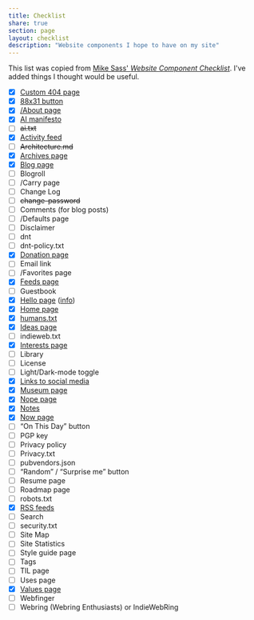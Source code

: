 ```yaml
---
title: Checklist
share: true
section: page
layout: checklist
description: "Website components I hope to have on my site"
---
```


This list was copied from [Mike Sass' _Website Component Checklist_](https://shellsharks.com/notes/2023/08/15/website-component-checklist). I've added things I thought would be useful.

- [x] [Custom 404 page](/404.html)
- [x] [88x31 button](/site#banner)
- [x] [/About page](/about)
- [x] [AI manifesto](/ai)
- [ ] ~~ai.txt~~
- [x] [Activity feed](/updates)
- [ ] ~~Architecture.md~~
- [x] [Archives page](/posts)
- [x] [Blog page](/posts)
- [ ] Blogroll
- [ ] /Carry page
- [ ] Change Log
- [ ] ~~change-password~~
- [ ] Comments (for blog posts)
- [ ] /Defaults page
- [ ] Disclaimer
- [ ] dnt
- [ ] dnt-policy.txt
- [x] [Donation page](https://ko-fi.com/zinzy)
- [ ] Email link
- [ ] /Favorites page
- [x] [Feeds page](/follow)
- [ ] Guestbook
- [x] [Hello page](/hello) ([info](https://alastairjohnston.com/introducing-hello-pages/))
- [x] [Home page](/)
- [x] [humans.txt](/humans.txt)
- [x] [Ideas page](/ideas)
- [ ] indieweb.txt
- [x] [Interests page](/interests)
- [ ] Library
- [ ] License
- [ ] Light/Dark-mode toggle
- [x] [Links to social media](/hello)
- [x] [Museum page](/museum)
- [x] [Nope page](/nope)
- [x] [Notes](/notes)
- [x] [Now page](/now)
- [ ] “On This Day” button
- [ ] PGP key
- [ ] Privacy policy
- [ ] Privacy.txt
- [ ] pubvendors.json
- [ ] “Random” / “Surprise me” button
- [ ] Resume page
- [ ] Roadmap page
- [ ] robots.txt
- [x] [RSS feeds](https://zinzy.website/index.xml)
- [ ] Search
- [ ] security.txt
- [ ] Site Map
- [ ] Site Statistics
- [ ] Style guide page
- [ ] Tags
- [ ] TIL page
- [ ] Uses page
- [x] [Values page](/values)
- [ ] Webfinger
- [ ] Webring (Webring Enthusiasts) or IndieWebRing

